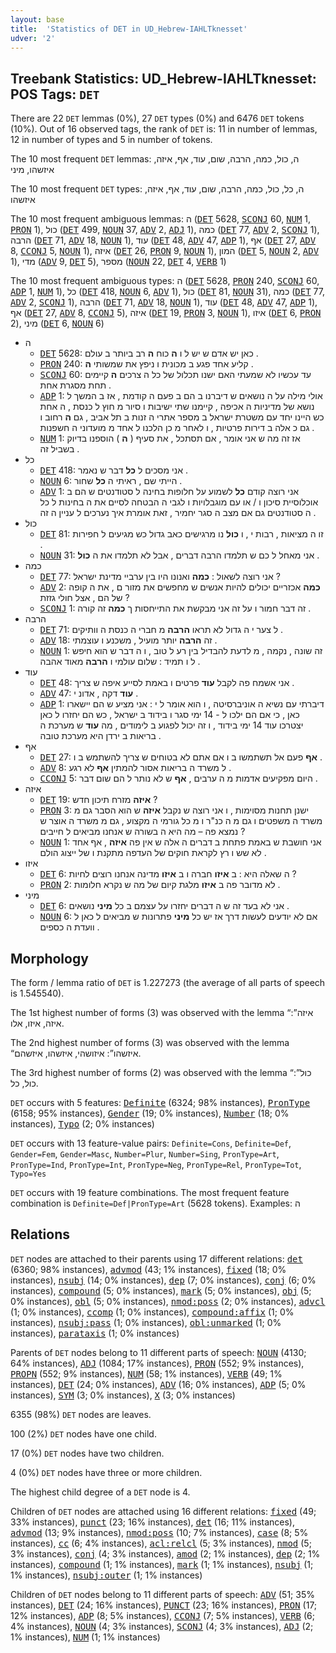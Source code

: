 ```yaml
---
layout: base
title:  'Statistics of DET in UD_Hebrew-IAHLTknesset'
udver: '2'
---
```


## Treebank Statistics: UD_Hebrew-IAHLTknesset: POS Tags: `DET`

There are 22 `DET` lemmas (0%), 27 `DET` types (0%) and 6476 `DET` tokens (10%).
Out of 16 observed tags, the rank of `DET` is: 11 in number of lemmas, 12 in number of types and 5 in number of tokens.

The 10 most frequent `DET` lemmas: ה, כול, כמה, הרבה, שום, עוד, אף, איזה, איזשהו, מיני

The 10 most frequent `DET` types:  ה, כל, כול, כמה, הרבה, שום, עוד, אף, איזה, איזשהו

The 10 most frequent ambiguous lemmas: ה (<tt><a href="he_iahltknesset-pos-DET.html">DET</a></tt> 5628, <tt><a href="he_iahltknesset-pos-SCONJ.html">SCONJ</a></tt> 60, <tt><a href="he_iahltknesset-pos-NUM.html">NUM</a></tt> 1, <tt><a href="he_iahltknesset-pos-PRON.html">PRON</a></tt> 1), כול (<tt><a href="he_iahltknesset-pos-DET.html">DET</a></tt> 499, <tt><a href="he_iahltknesset-pos-NOUN.html">NOUN</a></tt> 37, <tt><a href="he_iahltknesset-pos-ADV.html">ADV</a></tt> 2, <tt><a href="he_iahltknesset-pos-ADJ.html">ADJ</a></tt> 1), כמה (<tt><a href="he_iahltknesset-pos-DET.html">DET</a></tt> 77, <tt><a href="he_iahltknesset-pos-ADV.html">ADV</a></tt> 2, <tt><a href="he_iahltknesset-pos-SCONJ.html">SCONJ</a></tt> 1), הרבה (<tt><a href="he_iahltknesset-pos-DET.html">DET</a></tt> 71, <tt><a href="he_iahltknesset-pos-ADV.html">ADV</a></tt> 18, <tt><a href="he_iahltknesset-pos-NOUN.html">NOUN</a></tt> 1), עוד (<tt><a href="he_iahltknesset-pos-DET.html">DET</a></tt> 48, <tt><a href="he_iahltknesset-pos-ADV.html">ADV</a></tt> 47, <tt><a href="he_iahltknesset-pos-ADP.html">ADP</a></tt> 1), אף (<tt><a href="he_iahltknesset-pos-DET.html">DET</a></tt> 27, <tt><a href="he_iahltknesset-pos-ADV.html">ADV</a></tt> 8, <tt><a href="he_iahltknesset-pos-CCONJ.html">CCONJ</a></tt> 5, <tt><a href="he_iahltknesset-pos-NOUN.html">NOUN</a></tt> 1), איזה (<tt><a href="he_iahltknesset-pos-DET.html">DET</a></tt> 26, <tt><a href="he_iahltknesset-pos-PRON.html">PRON</a></tt> 9, <tt><a href="he_iahltknesset-pos-NOUN.html">NOUN</a></tt> 1), המון (<tt><a href="he_iahltknesset-pos-DET.html">DET</a></tt> 5, <tt><a href="he_iahltknesset-pos-NOUN.html">NOUN</a></tt> 2, <tt><a href="he_iahltknesset-pos-ADV.html">ADV</a></tt> 1), מדי (<tt><a href="he_iahltknesset-pos-ADV.html">ADV</a></tt> 9, <tt><a href="he_iahltknesset-pos-DET.html">DET</a></tt> 5), מספר (<tt><a href="he_iahltknesset-pos-NOUN.html">NOUN</a></tt> 22, <tt><a href="he_iahltknesset-pos-DET.html">DET</a></tt> 4, <tt><a href="he_iahltknesset-pos-VERB.html">VERB</a></tt> 1)

The 10 most frequent ambiguous types:  ה (<tt><a href="he_iahltknesset-pos-DET.html">DET</a></tt> 5628, <tt><a href="he_iahltknesset-pos-PRON.html">PRON</a></tt> 240, <tt><a href="he_iahltknesset-pos-SCONJ.html">SCONJ</a></tt> 60, <tt><a href="he_iahltknesset-pos-ADP.html">ADP</a></tt> 1, <tt><a href="he_iahltknesset-pos-NUM.html">NUM</a></tt> 1), כל (<tt><a href="he_iahltknesset-pos-DET.html">DET</a></tt> 418, <tt><a href="he_iahltknesset-pos-NOUN.html">NOUN</a></tt> 6, <tt><a href="he_iahltknesset-pos-ADV.html">ADV</a></tt> 1), כול (<tt><a href="he_iahltknesset-pos-DET.html">DET</a></tt> 81, <tt><a href="he_iahltknesset-pos-NOUN.html">NOUN</a></tt> 31), כמה (<tt><a href="he_iahltknesset-pos-DET.html">DET</a></tt> 77, <tt><a href="he_iahltknesset-pos-ADV.html">ADV</a></tt> 2, <tt><a href="he_iahltknesset-pos-SCONJ.html">SCONJ</a></tt> 1), הרבה (<tt><a href="he_iahltknesset-pos-DET.html">DET</a></tt> 71, <tt><a href="he_iahltknesset-pos-ADV.html">ADV</a></tt> 18, <tt><a href="he_iahltknesset-pos-NOUN.html">NOUN</a></tt> 1), עוד (<tt><a href="he_iahltknesset-pos-DET.html">DET</a></tt> 48, <tt><a href="he_iahltknesset-pos-ADV.html">ADV</a></tt> 47, <tt><a href="he_iahltknesset-pos-ADP.html">ADP</a></tt> 1), אף (<tt><a href="he_iahltknesset-pos-DET.html">DET</a></tt> 27, <tt><a href="he_iahltknesset-pos-ADV.html">ADV</a></tt> 8, <tt><a href="he_iahltknesset-pos-CCONJ.html">CCONJ</a></tt> 5), איזה (<tt><a href="he_iahltknesset-pos-DET.html">DET</a></tt> 19, <tt><a href="he_iahltknesset-pos-PRON.html">PRON</a></tt> 3, <tt><a href="he_iahltknesset-pos-NOUN.html">NOUN</a></tt> 1), איזו (<tt><a href="he_iahltknesset-pos-DET.html">DET</a></tt> 6, <tt><a href="he_iahltknesset-pos-PRON.html">PRON</a></tt> 2), מיני (<tt><a href="he_iahltknesset-pos-DET.html">DET</a></tt> 6, <tt><a href="he_iahltknesset-pos-NOUN.html">NOUN</a></tt> 6)


* ה
  * <tt><a href="he_iahltknesset-pos-DET.html">DET</a></tt> 5628: כאן יש אדם ש יש ל ו <b>ה</b> כוח <b>ה</b> רב ביותר ב עולם .
  * <tt><a href="he_iahltknesset-pos-PRON.html">PRON</a></tt> 240: קליע אחד פגע ב מכונית ו ניפץ את שמשותי <b>ה</b> .
  * <tt><a href="he_iahltknesset-pos-SCONJ.html">SCONJ</a></tt> 60: עד עכשיו לא שמעתי האם ישנו תכלול של כל ה צרכים <b>ה</b> קיימים תחת מסגרת אחת .
  * <tt><a href="he_iahltknesset-pos-ADP.html">ADP</a></tt> 1: אולי מילה על ה נושאים ש דיברנו ב הם ב פעם ה קודמת , אז ב המשך ל נושא של מדיניות ה אכיפה , קיימנו שתי ישיבות ו סיור מ חוץ ל כנסת , ה אחת כש היינו יחד עם משטרת ישראל ב מספר אתרי ה זנות ב תל אביב , גם <b>ה</b> רחוב ו גם כ אלה ב דירות פרטיות , ו לאחר מ כן הלכנו ל אחד מ מועדוני ה חשפנות .
  * <tt><a href="he_iahltknesset-pos-NUM.html">NUM</a></tt> 1: אז זה מה ש אני אומר , אם תסתכל , את סעיף ( <b>ה</b> ) הוספנו בדיוק בשביל זה .
* כל
  * <tt><a href="he_iahltknesset-pos-DET.html">DET</a></tt> 418: אני מסכים ל <b>כל</b> דבר ש נאמר .
  * <tt><a href="he_iahltknesset-pos-NOUN.html">NOUN</a></tt> 6: הייתי שם , ראיתי ה <b>כל</b> שחור .
  * <tt><a href="he_iahltknesset-pos-ADV.html">ADV</a></tt> 1: אני רוצה קודם <b>כל</b> לשמוע על חלופות בחינה ל סטודנטים ש הם ב אוכלוסיית סיכון ו / או עם מוגבלויות ו לגבי ה הבטחה לסיים את ה בחינות ל כל ה סטודנטים גם אם מצב ה סגר יחמיר , זאת אומרת איך נערכים ל עניין ה זה .
* כול
  * <tt><a href="he_iahltknesset-pos-DET.html">DET</a></tt> 81: זו ה מציאות , רבות י , ו <b>כול</b> נו מרגישים כאב גדול כש מגיעים ל חפירות .
  * <tt><a href="he_iahltknesset-pos-NOUN.html">NOUN</a></tt> 31: אני מאחל ל כם ש תלמדו הרבה דברים , אבל לא תלמדו את ה <b>כול</b> .
* כמה
  * <tt><a href="he_iahltknesset-pos-DET.html">DET</a></tt> 77: אני רוצה לשאול : <b>כמה</b> ואנונו היו בין ערביי מדינת ישראל ?
  * <tt><a href="he_iahltknesset-pos-ADV.html">ADV</a></tt> 2: <b>כמה</b> אכזריים יכולים להיות אנשים ש מחפשים את מזור ם , את ה קופה של הם , אצל חולי גזזת ?
  * <tt><a href="he_iahltknesset-pos-SCONJ.html">SCONJ</a></tt> 1: זה דבר חמור ו על זה אני מבקשת את התייחסות ך <b>כמה</b> זה קורה .
* הרבה
  * <tt><a href="he_iahltknesset-pos-DET.html">DET</a></tt> 71: ל צער י ה גדול לא תראו <b>הרבה</b> מ חברי ה כנסת ה וותיקים .
  * <tt><a href="he_iahltknesset-pos-ADV.html">ADV</a></tt> 18: זה <b>הרבה</b> יותר מועיל , משכנע ו עוצמתי .
  * <tt><a href="he_iahltknesset-pos-NOUN.html">NOUN</a></tt> 1: זה שונה , נקמה , מ לדעת להבדיל בין רע ל טוב , ו ה דבר ש הוא חיפש ל ו תמיד : שלום עולמי ו <b>הרבה</b> מאוד אהבה .
* עוד
  * <tt><a href="he_iahltknesset-pos-DET.html">DET</a></tt> 48: אני אשמח פה לקבל <b>עוד</b> פרטים ו באמת לסייע איפה ש צריך .
  * <tt><a href="he_iahltknesset-pos-ADV.html">ADV</a></tt> 47: <b>עוד</b> דקה , אדונ י .
  * <tt><a href="he_iahltknesset-pos-ADP.html">ADP</a></tt> 1: דיברתי עם נשיא ה אוניברסיטה , ו הוא אומר ל י : אני מציע ש הם יישארו כאן , כי אם הם ילכו ל - 14 ימי סגר ו בידוד ב ישראל , כש הם יחזרו ל כאן יצטרכו עוד 14 ימי בידוד , ו זה יכול לפגוע ב לימודים , מה <b>עוד</b> ש מערכת ה בריאות ב ירדן היא מערכת טובה .
* אף
  * <tt><a href="he_iahltknesset-pos-DET.html">DET</a></tt> 27: <b>אף</b> פעם אל תשתמשו ב ו אם אתם לא בטוחים ש צריך להשתמש ב ו .
  * <tt><a href="he_iahltknesset-pos-ADV.html">ADV</a></tt> 8: ל משרד ה בריאות אסור להמתין <b>אף</b> לא רגע .
  * <tt><a href="he_iahltknesset-pos-CCONJ.html">CCONJ</a></tt> 5: היום מפקיעים אדמות מ ה ערבים , <b>אף</b> ש לא נותר ל הם שום דבר .
* איזה
  * <tt><a href="he_iahltknesset-pos-DET.html">DET</a></tt> 19: <b>איזה</b> מזרח תיכון חדש ?
  * <tt><a href="he_iahltknesset-pos-PRON.html">PRON</a></tt> 3: ישנן תחנות מסוימות , ו אני רוצה ש נקבל <b>איזה</b> ש הוא הסבר גם מ משרד ה משפטים ו גם מ ה כנ"ר ו מ כל גורמי ה מקצוע , גם מ משרד ה אוצר ש נמצא פה – מה היא ה בשורה ש אנחנו מביאים ל חייבים ?
  * <tt><a href="he_iahltknesset-pos-NOUN.html">NOUN</a></tt> 1: אני חושבת ש באמת פתחת ב דברים ה אלה ש אין פה <b>איזה</b> , אף אחד לא שש ו רץ לקראת חוקים של העדפה מתקנת ו של ייצוג הולם .
* איזו
  * <tt><a href="he_iahltknesset-pos-DET.html">DET</a></tt> 6: ה שאלה היא : ב <b>איזו</b> חברה ו ב <b>איזו</b> מדינה אנחנו רוצים לחיות ?
  * <tt><a href="he_iahltknesset-pos-PRON.html">PRON</a></tt> 2: לא מדובר פה ב <b>איזו</b> מלגת קיום של מה ש נקרא חלומות .
* מיני
  * <tt><a href="he_iahltknesset-pos-DET.html">DET</a></tt> 6: אני לא בעד זה ש ה דברים יחזרו על עצמם ב כל <b>מיני</b> נושאים .
  * <tt><a href="he_iahltknesset-pos-NOUN.html">NOUN</a></tt> 6: אם לא יודעים לעשות דרך אז יש כל <b>מיני</b> פתרונות ש מביאים ל כאן ל וועדת ה כספים .

## Morphology

The form / lemma ratio of `DET` is 1.227273 (the average of all parts of speech is 1.545540).

The 1st highest number of forms (3) was observed with the lemma “איזה”: איזה, איזו, אלו.

The 2nd highest number of forms (3) was observed with the lemma “איזשהו”: איזושהי, איזשהו, איזשהם.

The 3rd highest number of forms (2) was observed with the lemma “כול”: כול, כל.

`DET` occurs with 5 features: <tt><a href="he_iahltknesset-feat-Definite.html">Definite</a></tt> (6324; 98% instances), <tt><a href="he_iahltknesset-feat-PronType.html">PronType</a></tt> (6158; 95% instances), <tt><a href="he_iahltknesset-feat-Gender.html">Gender</a></tt> (19; 0% instances), <tt><a href="he_iahltknesset-feat-Number.html">Number</a></tt> (18; 0% instances), <tt><a href="he_iahltknesset-feat-Typo.html">Typo</a></tt> (2; 0% instances)

`DET` occurs with 13 feature-value pairs: `Definite=Cons`, `Definite=Def`, `Gender=Fem`, `Gender=Masc`, `Number=Plur`, `Number=Sing`, `PronType=Art`, `PronType=Ind`, `PronType=Int`, `PronType=Neg`, `PronType=Rel`, `PronType=Tot`, `Typo=Yes`

`DET` occurs with 19 feature combinations.
The most frequent feature combination is `Definite=Def|PronType=Art` (5628 tokens).
Examples: ה


## Relations

`DET` nodes are attached to their parents using 17 different relations: <tt><a href="he_iahltknesset-dep-det.html">det</a></tt> (6360; 98% instances), <tt><a href="he_iahltknesset-dep-advmod.html">advmod</a></tt> (43; 1% instances), <tt><a href="he_iahltknesset-dep-fixed.html">fixed</a></tt> (18; 0% instances), <tt><a href="he_iahltknesset-dep-nsubj.html">nsubj</a></tt> (14; 0% instances), <tt><a href="he_iahltknesset-dep-dep.html">dep</a></tt> (7; 0% instances), <tt><a href="he_iahltknesset-dep-conj.html">conj</a></tt> (6; 0% instances), <tt><a href="he_iahltknesset-dep-compound.html">compound</a></tt> (5; 0% instances), <tt><a href="he_iahltknesset-dep-mark.html">mark</a></tt> (5; 0% instances), <tt><a href="he_iahltknesset-dep-obj.html">obj</a></tt> (5; 0% instances), <tt><a href="he_iahltknesset-dep-obl.html">obl</a></tt> (5; 0% instances), <tt><a href="he_iahltknesset-dep-nmod-poss.html">nmod:poss</a></tt> (2; 0% instances), <tt><a href="he_iahltknesset-dep-advcl.html">advcl</a></tt> (1; 0% instances), <tt><a href="he_iahltknesset-dep-ccomp.html">ccomp</a></tt> (1; 0% instances), <tt><a href="he_iahltknesset-dep-compound-affix.html">compound:affix</a></tt> (1; 0% instances), <tt><a href="he_iahltknesset-dep-nsubj-pass.html">nsubj:pass</a></tt> (1; 0% instances), <tt><a href="he_iahltknesset-dep-obl-unmarked.html">obl:unmarked</a></tt> (1; 0% instances), <tt><a href="he_iahltknesset-dep-parataxis.html">parataxis</a></tt> (1; 0% instances)

Parents of `DET` nodes belong to 11 different parts of speech: <tt><a href="he_iahltknesset-pos-NOUN.html">NOUN</a></tt> (4130; 64% instances), <tt><a href="he_iahltknesset-pos-ADJ.html">ADJ</a></tt> (1084; 17% instances), <tt><a href="he_iahltknesset-pos-PRON.html">PRON</a></tt> (552; 9% instances), <tt><a href="he_iahltknesset-pos-PROPN.html">PROPN</a></tt> (552; 9% instances), <tt><a href="he_iahltknesset-pos-NUM.html">NUM</a></tt> (58; 1% instances), <tt><a href="he_iahltknesset-pos-VERB.html">VERB</a></tt> (49; 1% instances), <tt><a href="he_iahltknesset-pos-DET.html">DET</a></tt> (24; 0% instances), <tt><a href="he_iahltknesset-pos-ADV.html">ADV</a></tt> (16; 0% instances), <tt><a href="he_iahltknesset-pos-ADP.html">ADP</a></tt> (5; 0% instances), <tt><a href="he_iahltknesset-pos-SYM.html">SYM</a></tt> (3; 0% instances), <tt><a href="he_iahltknesset-pos-X.html">X</a></tt> (3; 0% instances)

6355 (98%) `DET` nodes are leaves.

100 (2%) `DET` nodes have one child.

17 (0%) `DET` nodes have two children.

4 (0%) `DET` nodes have three or more children.

The highest child degree of a `DET` node is 4.

Children of `DET` nodes are attached using 16 different relations: <tt><a href="he_iahltknesset-dep-fixed.html">fixed</a></tt> (49; 33% instances), <tt><a href="he_iahltknesset-dep-punct.html">punct</a></tt> (23; 16% instances), <tt><a href="he_iahltknesset-dep-det.html">det</a></tt> (16; 11% instances), <tt><a href="he_iahltknesset-dep-advmod.html">advmod</a></tt> (13; 9% instances), <tt><a href="he_iahltknesset-dep-nmod-poss.html">nmod:poss</a></tt> (10; 7% instances), <tt><a href="he_iahltknesset-dep-case.html">case</a></tt> (8; 5% instances), <tt><a href="he_iahltknesset-dep-cc.html">cc</a></tt> (6; 4% instances), <tt><a href="he_iahltknesset-dep-acl-relcl.html">acl:relcl</a></tt> (5; 3% instances), <tt><a href="he_iahltknesset-dep-nmod.html">nmod</a></tt> (5; 3% instances), <tt><a href="he_iahltknesset-dep-conj.html">conj</a></tt> (4; 3% instances), <tt><a href="he_iahltknesset-dep-amod.html">amod</a></tt> (2; 1% instances), <tt><a href="he_iahltknesset-dep-dep.html">dep</a></tt> (2; 1% instances), <tt><a href="he_iahltknesset-dep-compound.html">compound</a></tt> (1; 1% instances), <tt><a href="he_iahltknesset-dep-mark.html">mark</a></tt> (1; 1% instances), <tt><a href="he_iahltknesset-dep-nsubj.html">nsubj</a></tt> (1; 1% instances), <tt><a href="he_iahltknesset-dep-nsubj-outer.html">nsubj:outer</a></tt> (1; 1% instances)

Children of `DET` nodes belong to 11 different parts of speech: <tt><a href="he_iahltknesset-pos-ADV.html">ADV</a></tt> (51; 35% instances), <tt><a href="he_iahltknesset-pos-DET.html">DET</a></tt> (24; 16% instances), <tt><a href="he_iahltknesset-pos-PUNCT.html">PUNCT</a></tt> (23; 16% instances), <tt><a href="he_iahltknesset-pos-PRON.html">PRON</a></tt> (17; 12% instances), <tt><a href="he_iahltknesset-pos-ADP.html">ADP</a></tt> (8; 5% instances), <tt><a href="he_iahltknesset-pos-CCONJ.html">CCONJ</a></tt> (7; 5% instances), <tt><a href="he_iahltknesset-pos-VERB.html">VERB</a></tt> (6; 4% instances), <tt><a href="he_iahltknesset-pos-NOUN.html">NOUN</a></tt> (4; 3% instances), <tt><a href="he_iahltknesset-pos-SCONJ.html">SCONJ</a></tt> (4; 3% instances), <tt><a href="he_iahltknesset-pos-ADJ.html">ADJ</a></tt> (2; 1% instances), <tt><a href="he_iahltknesset-pos-NUM.html">NUM</a></tt> (1; 1% instances)

